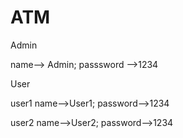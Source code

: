 # ATM
Admin

name--> Admin; passsword -->1234

User

user1 name-->User1; password-->1234

user2 name-->User2; password-->1234
